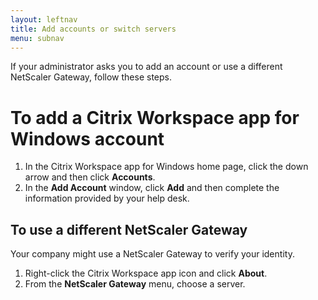 ```yaml
---
layout: leftnav
title: Add accounts or switch servers
menu: subnav
---
```


If your administrator asks you to add an account or use a different NetScaler Gateway, follow these steps.

# To add a Citrix Workspace app for Windows account

1.  In the Citrix Workspace app for Windows home page, click the down arrow and then click **Accounts**.
2.  In the **Add Account** window, click **Add** and then complete the information provided by your help desk.

## To use a different NetScaler Gateway

Your company might use a NetScaler Gateway to verify your identity.

1.  Right-click the Citrix Workspace app icon and click **About**.
2.  From the **NetScaler Gateway** menu, choose a server.
